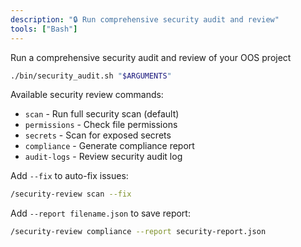 ```yaml
---
description: "🔒 Run comprehensive security audit and review"
tools: ["Bash"]
---
```


Run a comprehensive security audit and review of your OOS project

```bash
./bin/security_audit.sh "$ARGUMENTS"
```

Available security review commands:
- `scan` - Run full security scan (default)
- `permissions` - Check file permissions
- `secrets` - Scan for exposed secrets
- `compliance` - Generate compliance report
- `audit-logs` - Review security audit log

Add `--fix` to auto-fix issues:
```bash
/security-review scan --fix
```

Add `--report filename.json` to save report:
```bash
/security-review compliance --report security-report.json
```